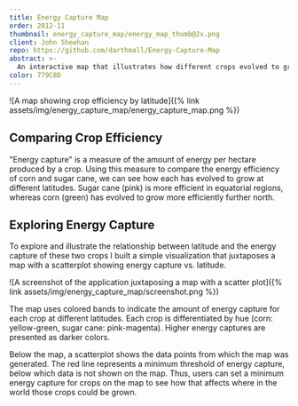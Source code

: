 ```yaml
---
title: Energy Capture Map
order: 2012-11
thumbnail: energy_capture_map/energy_map_thumb@2x.png
client: John Sheehan
repo: https://github.com/darthmall/Energy-Capture-Map
abstract: >-
  An interactive map that illustrates how different crops evolved to grow more efficiently at different latitudes.
color: 779C8D
---
```


![A map showing crop efficiency by latitude]({% link assets/img/energy_capture_map/energy_capture_map.png %})

## Comparing Crop Efficiency

"Energy capture" is a measure of the amount of energy per hectare produced by a crop. Using this measure to compare the energy efficiency of corn and sugar cane, we can see how each has evolved to grow at different latitudes. Sugar cane (pink) is more efficient in equatorial regions, whereas corn (green) has evolved to grow more efficiently further north.

## Exploring Energy Capture

To explore and illustrate the relationship between latitude and the energy capture of these two crops I built a simple visualization that juxtaposes a map with a scatterplot showing energy capture vs. latitude.

![A screenshot of the application juxtaposing a map with a scatter plot]({% link assets/img/energy_capture_map/screenshot.png %})

The map uses colored bands to indicate the amount of energy capture for each crop at different latitudes. Each crop is differentiated by hue (corn: yellow-green, sugar cane: pink-magenta). Higher energy captures are presented as darker colors.

Below the map, a scatterplot shows the data points from which the map was generated. The red line represents a minimum threshold of energy capture, below which data is not shown on the map. Thus, users can set a minimum energy capture for crops on the map to see how that affects where in the world those crops could be grown.
